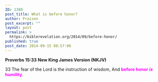 ```yaml
---
ID: 1380
post_title: What is before honor?
author: Praison
post_excerpt: ""
layout: post
permalink: >
  https://biblerevelation.org/2014/09/before-honor/
published: true
post_date: 2014-09-15 08:57:06
---
```

<strong>Proverbs 15:33</strong>
<strong> New King James Version (NKJV)</strong>

33 The fear of the Lord is the instruction of wisdom,
And <span style="color: #ff00ff;"><strong>before honor <em>is</em> humility</strong></span>.
